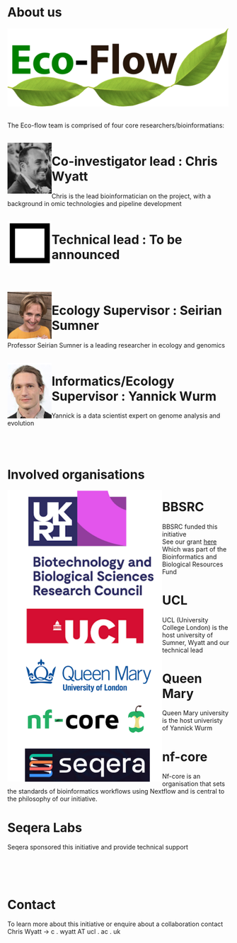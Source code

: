 # About us

<img width="500" src="./bitmap2.png" />
<br><br>

The Eco-flow team is comprised of four core researchers/bioinformatians:
<br><br>

<img align="left" width="100" src="./img/chris.png" />

# Co-investigator lead           : Chris Wyatt
 Chris is the lead bioinformatician on the project, with a background in omic technologies and pipeline development
<br><br>

<img align="left" width="100" src="./img/blackbox.png" />

# Technical lead                  : To be announced

<br><br>

<img align="left" width="100" src="./img/seirian.png" />

# Ecology Supervisor             : Seirian Sumner
 Professor Seirian Sumner is a leading researcher in ecology and genomics 
<br><br>

<img align="left" width="100" src="./img/yannick.png" />

# Informatics/Ecology Supervisor : Yannick Wurm
Yannick is a data scientist expert on genome analysis and evolution
<br><br><br><br>

# Involved organisations

<img align="left" width="350" src="./img/sponsers.png" />

# BBSRC

BBSRC funded this initiative<br>
See our grant [here](https://shorturl.at/bjAI3)<br>
Which was part of the Bioinformatics and Biological Resources Fund<br>

# UCL

UCL (University College London) is the host university of Sumner, Wyatt and our technical lead

# Queen Mary

Queen Mary university is the host univeristy of Yannick Wurm

# nf-core

Nf-core is an organisation that sets the standards of bioinformatics workflows using Nextflow and is central to the philosophy of our initiative.

# Seqera Labs

Seqera sponsored this initiative and provide technical support<br>

<br><br><br>


# Contact

To learn more about this initiative or enquire about a collaboration contact Chris Wyatt
-> c . wyatt AT ucl . ac .  uk


